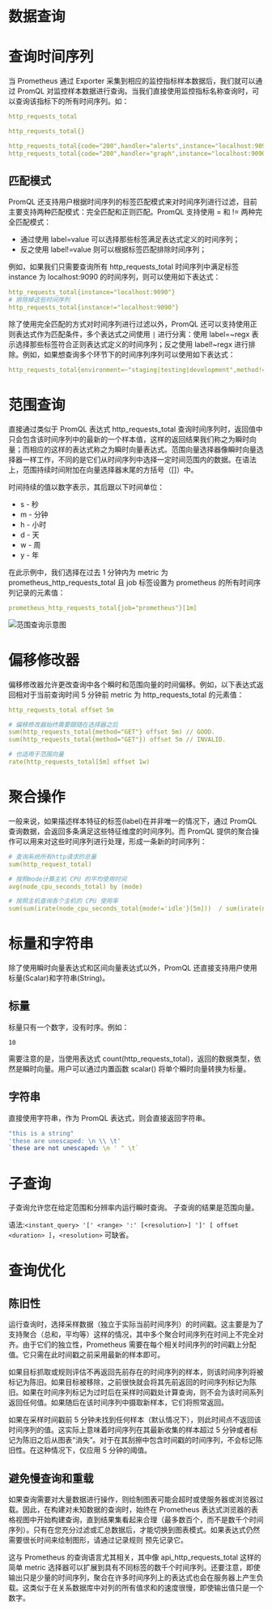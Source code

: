 # 数据查询

# 查询时间序列

当 Prometheus 通过 Exporter 采集到相应的监控指标样本数据后，我们就可以通过 PromQL 对监控样本数据进行查询。当我们直接使用监控指标名称查询时，可以查询该指标下的所有时间序列。如：

```yml
http_requests_total

http_requests_total{}

http_requests_total{code="200",handler="alerts",instance="localhost:9090",job="prometheus",method="get"}=(20889@1518096812.326)
http_requests_total{code="200",handler="graph",instance="localhost:9090",job="prometheus",method="get"}=(21287@1518096812.326)
```

## 匹配模式

PromQL 还支持用户根据时间序列的标签匹配模式来对时间序列进行过滤，目前主要支持两种匹配模式：完全匹配和正则匹配。PromQL 支持使用 = 和 != 两种完全匹配模式：

- 通过使用 label=value 可以选择那些标签满足表达式定义的时间序列；
- 反之使用 label!=value 则可以根据标签匹配排除时间序列；

例如，如果我们只需要查询所有 http_requests_total 时间序列中满足标签 instance 为 localhost:9090 的时间序列，则可以使用如下表达式：

```yml
http_requests_total{instance="localhost:9090"}
# 排除掉这些时间序列
http_requests_total{instance!="localhost:9090"}
```

除了使用完全匹配的方式对时间序列进行过滤以外，PromQL 还可以支持使用正则表达式作为匹配条件，多个表达式之间使用 `|` 进行分离：使用 label=~regx 表示选择那些标签符合正则表达式定义的时间序列；反之使用 label!~regx 进行排除。例如，如果想查询多个环节下的时间序列序列可以使用如下表达式：

```yml
http_requests_total{environment=~"staging|testing|development",method!="GET"}
```

# 范围查询

直接通过类似于 PromQL 表达式 http_requests_total 查询时间序列时，返回值中只会包含该时间序列中的最新的一个样本值，这样的返回结果我们称之为瞬时向量；而相应的这样的表达式称之为瞬时向量表达式。范围向量选择器像瞬时向量选择器一样工作，不同的是它们从时间序列中选择一定时间范围内的数据。在语法上，范围持续时间附加在向量选择器末尾的方括号（[]）中。

时间持续的值以数字表示，其后跟以下时间单位：

- s - 秒
- m - 分钟
- h - 小时
- d - 天
- w - 周
- y - 年

在此示例中，我们选择在过去 1 分钟内为 metric 为 prometheus_http_requests_total 且 job 标签设置为 prometheus 的所有时间序列记录的元素值：

```yml
prometheus_http_requests_total{job="prometheus"}[1m]
```

![范围查询示意图](https://s2.ax1x.com/2020/01/04/ldvlNT.png)

# 偏移修改器

偏移修改器允许更改查询中各个瞬时和范围向量的时间偏移。例如，以下表达式返回相对于当前查询时间 5 分钟前 metric 为 http_requests_total 的元素值：

```yml
http_requests_total offset 5m

# 偏移修改器始终需要跟随在选择器之后
sum(http_requests_total{method="GET"} offset 5m) // GOOD.
sum(http_requests_total{method="GET"}) offset 5m // INVALID.

# 也适用于范围向量
rate(http_requests_total[5m] offset 1w)
```

# 聚合操作

一般来说，如果描述样本特征的标签(label)在并非唯一的情况下，通过 PromQL 查询数据，会返回多条满足这些特征维度的时间序列。而 PromQL 提供的聚合操作可以用来对这些时间序列进行处理，形成一条新的时间序列：

```yml
# 查询系统所有http请求的总量
sum(http_request_total)

# 按照mode计算主机 CPU 的平均使用时间
avg(node_cpu_seconds_total) by (mode)

# 按照主机查询各个主机的 CPU 使用率
sum(sum(irate(node_cpu_seconds_total{mode!='idle'}[5m]))  / sum(irate(node_cpu_seconds_total[5m]))) by (instance)
```

# 标量和字符串

除了使用瞬时向量表达式和区间向量表达式以外，PromQL 还直接支持用户使用标量(Scalar)和字符串(String)。

## 标量

标量只有一个数字，没有时序。例如：

```
10
```

需要注意的是，当使用表达式 count(http_requests_total)，返回的数据类型，依然是瞬时向量。用户可以通过内置函数 scalar() 将单个瞬时向量转换为标量。

## 字符串

直接使用字符串，作为 PromQL 表达式，则会直接返回字符串。

```yml
"this is a string"
'these are unescaped: \n \\ \t'
`these are not unescaped: \n ' " \t`
```

# 子查询

子查询允许您在给定范围和分辨率内运行瞬时查询。 子查询的结果是范围向量。

语法:`<instant_query> '[' <range> ':' [<resolution>] ']' [ offset <duration> ]`，`<resolution>` 可缺省。

# 查询优化

## 陈旧性

运行查询时，选择采样数据（独立于实际当前时间序列）的时间戳。这主要是为了支持聚合（总和，平均等）这样的情况，其中多个聚合时间序列在时间上不完全对齐。由于它们的独立性，Prometheus 需要在每个相关时间序列的时间戳上分配值。它只需在此时间戳之前采用最新的样本即可。

如果目标抓取或规则评估不再返回先前存在的时间序列的样本，则该时间序列将被标记为陈旧。如果目标被移除，之前很快就会将其先前返回的时间序列标记为陈旧。如果在时间序列标记为过时后在采样时间戳处计算查询，则不会为该时间系列返回任何值。如果随后在该时间序列中摄取新样本，它们将照常返回。

如果在采样时间戳前 5 分钟未找到任何样本（默认情况下），则此时间点不返回该时间序列的值。这实际上意味着时间序列在其最新收集的样本超过 5 分钟或者标记为陈旧之后从图表“消失”。对于在其刮擦中包含时间戳的时间序列，不会标记陈旧性。在这种情况下，仅应用 5 分钟的阈值。

## 避免慢查询和重载

如果查询需要对大量数据进行操作，则绘制图表可能会超时或使服务器或浏览器过载。因此，在构建对未知数据的查询时，始终在 Prometheus 表达式浏览器的表格视图中开始构建查询，直到结果集看起来合理（最多数百个，而不是数千个时间序列）。只有在您充分过滤或汇总数据后，才能切换到图表模式。如果表达式仍然需要很长时间来绘制图形，请通过记录规则 预先记录它。

这与 Prometheus 的查询语言尤其相关，其中像 api_http_requests_total 这样的简单 metric 选择器可以扩展到具有不同标签的数千个时间序列。还要注意，即使输出只是少量的时间序列，聚合在许多时间序列上的表达式也会在服务器上产生负载。这类似于在关系数据库中对列的所有值求和的速度很慢，即使输出值只是一个数字。
